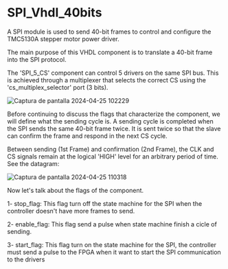# SPI_Vhdl_40bits

A SPI module is used to send 40-bit frames to control and configure the TMC5130A stepper motor power driver.

The main purpose of this VHDL component is to translate a 40-bit frame into the SPI protocol.

The 'SPI_5_CS' component can control 5 drivers on the same SPI bus. This is achieved through a multiplexer that selects the correct CS using the 'cs_multiplex_selector' port (3 bits).

![Captura de pantalla 2024-04-25 102229](https://github.com/angelsz15/SPI_Vhdl_40bits/assets/167806623/fd31e6ce-a98a-4c4b-8dce-9bb7cddbdf3e)

Before continuing to discuss the flags that characterize the component, we will define what the sending cycle is. A sending cycle is completed when the SPI sends the same 40-bit frame twice. It is sent twice so that the slave can confirm the frame and respond in the next CS cycle.

Between sending (1st Frame) and confirmation (2nd Frame), the CLK and CS signals remain at the logical 'HIGH' level for an arbitrary period of time. See the datagram:

![Captura de pantalla 2024-04-25 110318](https://github.com/angelsz15/SPI_Vhdl_40bits/assets/167806623/0f8f188b-7ed6-4b54-b8aa-2d140042e107)

Now let's talk about the flags of the component.

1- stop_flag: This flag turn off the state machine for the SPI when the controller doesn't have more frames to send.

2- enable_flag: This flag send a pulse when state machine finish a cicle of sending.

3- start_flag: This flag turn on the state machine for the SPI, the controller must send a pulse to the FPGA when it want to start the SPI communication to the drivers
